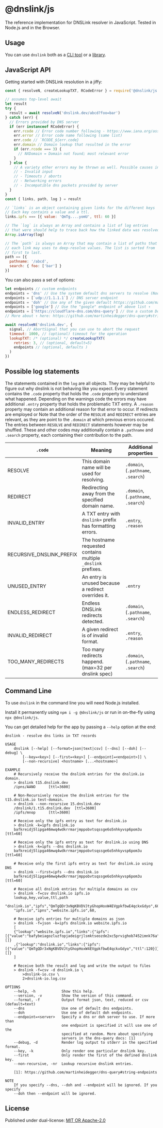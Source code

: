 # @dnslink/js

The reference implementation for DNSLink resolver in JavaScript. Tested in Node.js and in the Browser.

## Usage

You can use `dnslink` both as a [CLI tool](#command-line) or a [library](#javascript-api).

## JavaScript API

Getting started with DNSLink resolution in a jiffy:

```javascript
const { resolveN, createLookupTXT, RCodeError } = require('@dnslink/js')

// assumes top-level await
let result
try {
  result = await resolveN('dnslink.dev/abcd?foo=bar')
} catch (err) {
  // Errors provided by DNS server
  if (err instanceof RCodeError) {
    err.rcode // Error code number following - https://www.iana.org/assignments/dns-parameters/dns-parameters.xhtml#dns-parameters-6
    err.error // Error code name following (same list)
    err.code // `RCODE_${err.code}
    err.domain // Domain lookup that resulted in the error
    if (err.rcode === 3) {
      // NXDomain = Domain not found; most relevant error
    }
  } else {
    // A variety other errors may be thrown as well. Possible causes include, but are not limited to:
    // - Invalid input
    // - Timeouts / aborts
    // - Networking errors
    // - Incompatible dns packets provided by server
  }
}
const { links, path, log } = result

// `links` is an object containing given links for the different keys
// Each key contains a value and a ttl.
links.ipfs === [{ value: 'QmTg....yomU', ttl: 60 }]

// The `log` is always an Array and contains a list of log entries
// that were should help to trace back how the linked data was resolved.
Array.isArray(log)

// The `path` is always an Array that may contain a list of paths that
// each link may uses to deep-resolve values. The list is sorted from
// first to last.
path == [{
  pathname: '/abcd',
  search: { foo: ['bar'] }
}]
```

You can also pass a set of options: 

```javascript
let endpoints // custom endpoints
endpoints = 'dns' // Use the system default dns servers to resolve (Node.js only!)
endpoints = [`udp://1.1.1.1`] // DNS server endpoint
endpoints = 'doh' // Use any of the given default https://github.com/martinheidegger/doh-query/blob/main/endpoints.md
endpoints = ['google'] // Use the "google" endpoint of above list ↑
endpoints = ['https://cloudflare-dns.com/dns-query'] // Use a custom DoH endpoin
// More about ↑ here: https://github.com/martinheidegger/dns-query#string-endpoints

await resolveN('dnslink.dev', {
  signal, // AbortSignal that you can use to abort the request
  timeout: 1000, // (optional) timeout for the operation
  lookupTXT: /* (optional) */ createLookupTXT(
    retries: 3, // (optional, default=5)
    endpoints // (optional, defaults )
  )
})
```

## Possible log statements

The statements contained in the `log` are all objects. They may be helpful to figure out why dnslink
is not behaving like you expect. Every statement contains the `.code` property that holds the `.code`
property to understand what happened.
Depending on the warnings code the errors may have additional `.entry` property that holds
the problematic TXT entry. A `.reason` property may contain an additional reason for that error to occur.
If redirects are employed or 
Note that the order of the `RESOLVE` and `REDIRECT` entries are relevant, as they are point to the `.domain`
at which previous errors occured. The entries between `RESOLVE` and `REDIRECT` statements however may
be shuffled. These and other codes may additionally contain a `.pathname` and `.search` property,
each containing their contribution to the path.


| `.code`                  | Meaning                                                              | Additional properties               |
|--------------------------|----------------------------------------------------------------------|-------------------------------------|
| RESOLVE                  | This domain name will be used for resolving.                         | `.domain`, (`.pathname`, `.search`) |
| REDIRECT                 | Redirecting away from the specified domain name.                     | `.domain`, (`.pathname`, `.search`) |
| INVALID_ENTRY            | A TXT entry with `dnslink=` prefix has formatting errors.            | `.entry`, `.reason`                 |
| RECURSIVE_DNSLINK_PREFIX | The hostname requested contains multiple `_dnslink` prefixes.        |                                     |
| UNUSED_ENTRY             | An entry is unused because a redirect overrides it.                  | `.entry`                            |
| ENDLESS_REDIRECT         | Endless DNSLink redirects detected.                                  | `.domain`, (`.pathname`, `.search`) |
| INVALID_REDIRECT         | A given redirect is of invalid format.                               | `.entry`, `.reason`                 |
| TOO_MANY_REDIRECTS       | Too many redirects happend. (max=32 per dnslink spec)                | `.domain`, (`.pathname`, `.search`) |

## Command Line

To use `dnslink` in the command line you will need Node.js installed. 

Install it permanently using `npm i -g @dnslink/js` or run in on-the-fly
using `npx @dnslink/js`.

You can get detailed help for the app by passing a `--help` option at the end:

```
dnslink - resolve dns links in TXT records

USAGE
    dnslink [--help] [--format=json|text|csv] [--dns] [--doh] [--debug] \
        [--key=<key>] [--first=<key>] [--endpoint[=<endpoint>]] \
        [--non-recursive] <hostname> [...<hostname>]

EXAMPLE
    # Recursively receive the dnslink entries for the dnslink.io domain.
    > dnslink t15.dnslink.dev
    /ipns/AANO      [ttl=3600]

    # Non-Recursively receive the dnslink entries for the t15.dnslink.io test-domain.
    > dnslink --non-recursive 15.dnslink.dev
    /dnslink/1.t15.dnslink.dev  [ttl=3600]
    /ipfs/mnop      [ttl=3600]

    # Receive only the ipfs entry as text for dnslink.io
    > dnslink -k=ipfs dnslink.io
    bafkreidj5lipga46mwq4wdkrrmarjmppobvtsqssge6o5nhkyvsp6pom3u [ttl=60]

    # Receive only the ipfs entry as text for dnslink.io using DNS
    > dnslink -k=ipfs --dns dnslink.io
    bafkreidj5lipga46mwq4wdkrrmarjmppobvtsqssge6o5nhkyvsp6pom3u [ttl=60]

    # Receive only the first ipfs entry as text for dnslink.io using DNS
    > dnslink --first=ipfs --dns dnslink.io
    bafkreidj5lipga46mwq4wdkrrmarjmppobvtsqssge6o5nhkyvsp6pom3u [ttl=60]

    # Receive all dnslink entries for multiple domains as csv
    > dnslink -f=csv dnslink.io ipfs.io
    lookup,key,value,ttl,path
    "dnslink.io","ipfs","QmTgQDr3xNgKBVDVJtyGhopHoxW4EVgpkfbwE4qckxGdyo",60,
    "ipfs.io","ipns","website.ipfs.io",60,

    # Receive ipfs entries for multiple domains as json
    > dnslink -f=json -k=ipfs dnslink.io website.ipfs.io
    [
    {"lookup":"website.ipfs.io","links":{"ipfs":[{"value":"bafybeiagozluzfopjadeigrjlsmktseozde2xc5prvighob7452imnk76a","ttl":32}]},"path":[]}
    ,{"lookup":"dnslink.io","links":{"ipfs":[{"value":"QmTgQDr3xNgKBVDVJtyGhopHoxW4EVgpkfbwE4qckxGdyo","ttl":120}]},"path":[]}
    ]

    # Receive both the result and log and write the output to files
    > dnslink -f=csv -d dnslink.io \
        >dnslink-io.csv \
        2>dnslink-io.log.csv

OPTIONS
    --help, -h            Show this help.
    --version, -v         Show the version of this command.
    --format, -f          Output format json, text, reduced or csv (default=text)
    --dns                 Use one of default dns endpoints.
    --doh                 Use one of default doh endpoints.
    --endpoint=<server>   Specify a dns or doh server to use. If more than
                          one endpoint is specified it will use one of the
                          specified at random. More about specifying
                          servers in the dns-query docs: [1]
    --debug, -d           Render log output to stderr in the specified format.
    --key, -k             Only render one particular dnslink key.
    --first               Only render the first of the defined dnslink key.
    --non-recursive, -nr  Lookup recursive dnslink entries.

    [1]: https://github.com/martinheidegger/dns-query#string-endpoints

NOTE
    If you specify --dns, --doh and --endpoint will be ignored. If you specify
    --doh then --endpoint will be ignored.
```

## License

Published under dual-license: [MIT OR Apache-2.0](./LICENSE)
